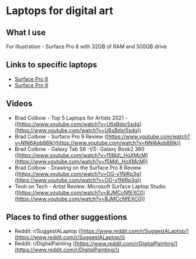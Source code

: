 # Laptops for digital art

## What I use

For illustration - Surface Pro 8 with 32GB of RAM and 500GB drive

## Links to specific laptops

* [Surface Pro 8](../product-info/microsoft/microsoft-surface-pro-8.md)
* [Surface Pro 9](../product-info/microsoft/microsoft-surface-pro-9.md)

## Videos

* Brad Colbow - Top 5 Laptops for Artists 2021 - ([https://www.youtube.com/watch?v=U6sBdsr5sdg](https://www.youtube.com/watch?v=U6sBdsr5sdg))
* Brad Colbow - Surface Pro 9 Review ([https://www.youtube.com/watch?v=NNj6Aob88lk](https://www.youtube.com/watch?v=NNj6Aob88lk))
* Brad Colbow - Galaxy Tab S8 -VS- Galaxy Book2 360 ([https://www.youtube.com/watch?v=f5Md\_HoXMcM](https://www.youtube.com/watch?v=f5Md\_HoXMcM))
* Brad Colbow - Drawing on the Surface Pro 8 Review ([https://www.youtube.com/watch?v=OG-y1NlRp3g](https://www.youtube.com/watch?v=OG-y1NlRp3g))
* Teoh on Tech - Artist Review: Microsoft Surface Laptop Studio ([https://www.youtube.com/watch?v=BJMCcNfEXC0](https://www.youtube.com/watch?v=BJMCcNfEXC0))

&#x20;

## Places to find other suggestions

* Reddit: r/SuggestALaptop   ([https://www.reddit.com/r/SuggestALaptop/](https://www.reddit.com/r/SuggestALaptop/))
* Reddit: r/DigitalPainting ([https://www.reddit.com/r/DigitalPainting/](https://www.reddit.com/r/DigitalPainting/))
